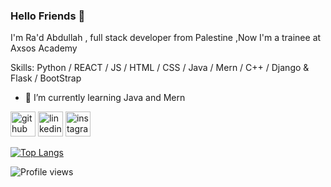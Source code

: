 ### Hello Friends 👋 
I'm Ra'd Abdullah , full stack developer from Palestine ,Now I'm a trainee at Axsos Academy

Skills: Python / REACT / JS / HTML / CSS / Java / Mern / C++ / Django & Flask / BootStrap

- 🌱 I’m currently learning Java and Mern 


[<img src='https://cdn.jsdelivr.net/npm/simple-icons@3.0.1/icons/github.svg' alt='github' height='40'>](https://github.com/RadAbdullah73)  [<img src='https://cdn.jsdelivr.net/npm/simple-icons@3.0.1/icons/linkedin.svg' alt='linkedin' height='40'>](https://www.linkedin.com/in/ra-d-abdullah-2b60b0254//)  [<img src='https://cdn.jsdelivr.net/npm/simple-icons@3.0.1/icons/instagram.svg' alt='instagram' height='40'>](https://www.instagram.com/ra.d_73/)  

[![Top Langs](https://github-readme-stats.vercel.app/api/top-langs/?username=RadAbdullah73)](https://github.com/anuraghazra/github-readme-stats)


![Profile views](https://gpvc.arturio.dev/RadAbdullah73)  

